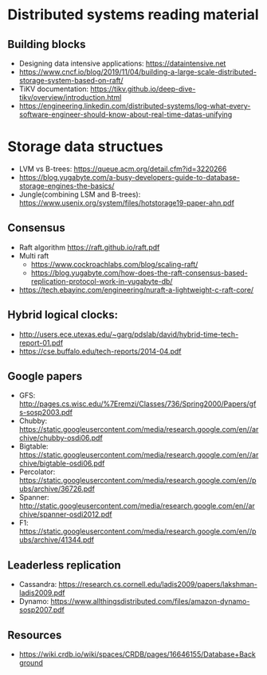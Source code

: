 # Distributed systems reading material

## Building blocks
  - Designing data intensive applications: https://dataintensive.net
  - https://www.cncf.io/blog/2019/11/04/building-a-large-scale-distributed-storage-system-based-on-raft/
  - TiKV documentation: https://tikv.github.io/deep-dive-tikv/overview/introduction.html
  - https://engineering.linkedin.com/distributed-systems/log-what-every-software-engineer-should-know-about-real-time-datas-unifying
  
  
# Storage data structues
  - LVM vs B-trees: https://queue.acm.org/detail.cfm?id=3220266
  - https://blog.yugabyte.com/a-busy-developers-guide-to-database-storage-engines-the-basics/
  - Jungle(combining LSM and B-trees): https://www.usenix.org/system/files/hotstorage19-paper-ahn.pdf
  
## Consensus
- Raft algorithm https://raft.github.io/raft.pdf
- Multi raft 
  - https://www.cockroachlabs.com/blog/scaling-raft/
  - https://blog.yugabyte.com/how-does-the-raft-consensus-based-replication-protocol-work-in-yugabyte-db/
- https://tech.ebayinc.com/engineering/nuraft-a-lightweight-c-raft-core/

## Hybrid logical clocks:
- http://users.ece.utexas.edu/~garg/pdslab/david/hybrid-time-tech-report-01.pdf
- https://cse.buffalo.edu/tech-reports/2014-04.pdf

## Google papers
- GFS: http://pages.cs.wisc.edu/%7Eremzi/Classes/736/Spring2000/Papers/gfs-sosp2003.pdf
- Chubby: https://static.googleusercontent.com/media/research.google.com/en//archive/chubby-osdi06.pdf
- Bigtable: https://static.googleusercontent.com/media/research.google.com/en//archive/bigtable-osdi06.pdf
- Percolator: https://static.googleusercontent.com/media/research.google.com/en//pubs/archive/36726.pdf
- Spanner: http://static.googleusercontent.com/media/research.google.com/en//archive/spanner-osdi2012.pdf
- F1: https://static.googleusercontent.com/media/research.google.com/en//pubs/archive/41344.pdf

## Leaderless replication
- Cassandra: https://research.cs.cornell.edu/ladis2009/papers/lakshman-ladis2009.pdf
- Dynamo: https://www.allthingsdistributed.com/files/amazon-dynamo-sosp2007.pdf
  
 ## Resources
  - https://wiki.crdb.io/wiki/spaces/CRDB/pages/16646155/Database+Background
